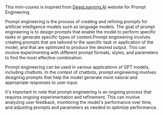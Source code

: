 This mini-coures is inspired from [DeepLearning.AI](https://www.deeplearning.ai/short-courses/chatgpt-prompt-engineering-for-developers/) website for Prompt Engineering.

Prompt engineering is the process of creating and refining prompts for artificial intelligence models such as language models. The goal of prompt engineering is to design prompts that enable the model to perform specific tasks or generate specific types of content.Prompt engineering involves creating prompts that are tailored to the specific task or application of the model, and that are optimized to produce the desired output. This can involve experimenting with different prompt formats, styles, and parameters to find the most effective combination.

Prompt engineering can be used in various applications of GPT models, including chatbots. In the context of chatbots, prompt engineering involves designing prompts that help the model generate more natural and appropriate responses to user input.

It's important to note that prompt engineering is an ongoing process that requires ongoing experimentation and refinement. This can involve analyzing user feedback, monitoring the model's performance over time, and adjusting prompts and parameters as needed to optimize performance.
